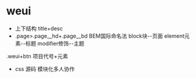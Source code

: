 # weui
- 上下结构
title+desc
- .page>.page__hd+.page__bd
BEM国际命名法
block块--页面
element元素--标题
modifier修饰--主题

.weui+btn 项目代号+元素
- css 源码
模块化多人协作